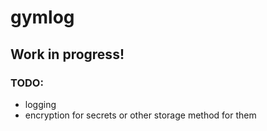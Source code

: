 # gymlog

## Work in progress!

### TODO:
- logging
- encryption for secrets or other storage method for them
